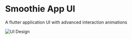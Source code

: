 # Smoothie App UI

A flutter application UI with advanced interaction animations

![UI Design](https://user-images.githubusercontent.com/55238280/116689214-6efaf200-a9d5-11eb-97c2-c0464e9ee627.gif)
